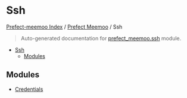 # Ssh

[Prefect-meemoo Index](../../README.md#prefect-meemoo-index) / [Prefect Meemoo](../index.md#prefect-meemoo) / Ssh

> Auto-generated documentation for [prefect_meemoo.ssh](../../../prefect_meemoo/ssh/__init__.py) module.

- [Ssh](#ssh)
  - [Modules](#modules)

## Modules

- [Credentials](./credentials.md)